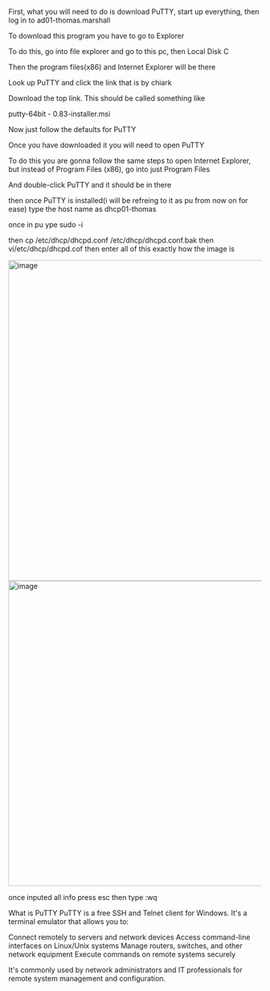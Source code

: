 First, what you will need to do is download PuTTY, start up everything, then log in to ad01-thomas.marshall 

To download this program you have to go to Explorer 

To do this, go into file explorer and go to this pc, then Local Disk C 

Then the  program files(x86) and Internet Explorer will be there 

Look up PuTTY and click the link that is by chiark 

Download the top link. This should be called something like

putty-64bit - 0.83-installer.msi 

Now just follow the defaults for PuTTY

Once you have downloaded it you will need to open PuTTY

To do this you are gonna follow the same steps to open Internet Explorer, but instead of Program Files (x86), go into just Program Files

And double-click PuTTY and it should be in there 

then once PuTTY is installed(i will be refreing to it as pu from now on for ease) type the host name as dhcp01-thomas 

once in pu ype sudo -i 

then cp /etc/dhcp/dhcpd.conf /etc/dhcp/dhcpd.conf.bak
then vi/etc/dhcp/dhcpd.cof
then enter all of this exactly how the image is 


<img width="906" height="637" alt="image" src="https://github.com/user-attachments/assets/38898c50-0d8d-444f-8e04-8b3c2d8a45c5" />

<img width="813" height="606" alt="image" src="https://github.com/user-attachments/assets/6c274166-1a70-42f1-83f7-3d44525aeaf2" />


once inputed all info press esc then type :wq 

What is PuTTY
PuTTY is a free SSH and Telnet client for Windows. It's a terminal emulator that allows you to:

Connect remotely to servers and network devices
Access command-line interfaces on Linux/Unix systems
Manage routers, switches, and other network equipment
Execute commands on remote systems securely

It's commonly used by network administrators and IT professionals for remote system management and configuration.

